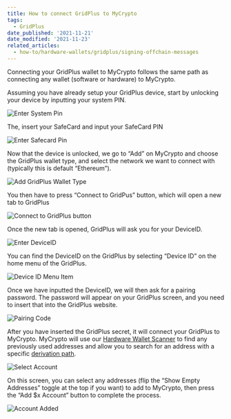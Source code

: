 ```yaml
---
title: How to connect GridPlus to MyCrypto
tags:
  - GridPlus
date_published: '2021-11-21'
date_modified: '2021-11-23'
related_articles:
  - how-to/hardware-wallets/gridplus/signing-offchain-messages
---
```


Connecting your GridPlus wallet to MyCrypto follows the same path as connecting any wallet (software or hardware) to MyCrypto.

Assuming you have already setup your GridPlus device, start by unlocking your device by inputting your system PIN.

![Enter System Pin](../../../assets/how-to/hardware-wallets/gridplus/how-to-connect-gridplus-to-mycrypto/enter-system-pin.png)

The, insert your SafeCard and input your SafeCard PIN

![Enter Safecard Pin](../../../assets/how-to/hardware-wallets/gridplus/how-to-connect-gridplus-to-mycrypto/enter-safecard-pin.png)

Now that the device is unlocked, we go to “Add” on MyCrypto and choose the GridPlus wallet type, and select the network we want to connect with (typically this is default “Ethereum”).

![Add GridPlus Wallet Type](../../../assets/how-to/hardware-wallets/gridplus/how-to-connect-gridplus-to-mycrypto/add-account-gridplus-option.png)

You then have to press “Connect to GridPus” button, which will open a new tab to GridPlus

![Connect to GridPlus button](../../../assets/how-to/hardware-wallets/gridplus/how-to-connect-gridplus-to-mycrypto/connect-to-gridplus-button.png)

Once the new tab is opened, GridPlus will ask you for your DeviceID.

![Enter DeviceID](../../../assets/how-to/hardware-wallets/gridplus/how-to-connect-gridplus-to-mycrypto/enter-device-id.png)

You can find the DeviceID on the GridPlus by selecting “Device ID” on the home menu of the GridPlus.

![Device ID Menu Item](../../../assets/how-to/hardware-wallets/gridplus/how-to-connect-gridplus-to-mycrypto/device-id-menu-item.png)

Once we have inputted the DeviceID, we will then ask for a pairing password. The password will appear on your GridPlus screen, and you need to insert that into the GridPlus website.

![Pairing Code](../../../assets/how-to/hardware-wallets/gridplus/how-to-connect-gridplus-to-mycrypto/pairing-code-on-device.png)

After you have inserted the GridPlus secret, it will connect your GridPlus to MyCrypto. MyCrypto will use our [Hardware Wallet Scanner](https://blog.mycrypto.com/new--hardware-wallet-scanner--rep-migration--tx-status--and-more-/) to find any previously used addresses and allow you to search for an address with a specific [derivation path](https://support.mycrypto.com/general-knowledge/ethereum-blockchain/what-is-a-derivation-path/).

![Select Account](../../../assets/how-to/hardware-wallets/gridplus/how-to-connect-gridplus-to-mycrypto/grid-plus-select-account.png)

On this screen, you can select any addresses (flip the “Show Empty Addresses” toggle at the top if you want) to add to MyCrypto, then press the “Add $x Account” button to complete the process.

![Account Added](../../../assets/how-to/hardware-wallets/gridplus/how-to-connect-gridplus-to-mycrypto/account-added.png)
